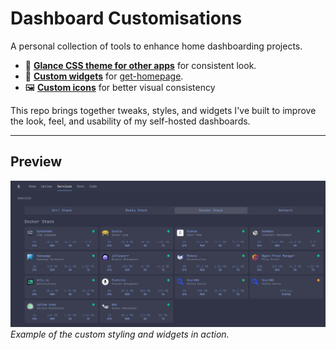 # Dashboard Customisations

A personal collection of tools to enhance home dashboarding projects.

- 🎨 [**Glance CSS theme for other apps**](https://github.com/stonkage/fantastic-broccoli/blob/main/Glance%2FREADME.md) for consistent look.
- 🧩 [**Custom widgets**](https://github.com/stonkage/fantastic-broccoli/blob/main/Komodo%2Freadme.md) for [get-homepage](https://gethomepage.dev/).
- 🖼️ [**Custom icons**](https://github.com/stonkage/fantastic-broccoli/tree/main/icons) for better visual consistency

This repo brings together tweaks, styles, and widgets I've built to improve the look, feel, and usability of my self-hosted dashboards.

---

## Preview

![Screenshot](https://github.com/stonkage/fantastic-broccoli/blob/main/screenshots/homepage.png)  
*Example of the custom styling and widgets in action.*
